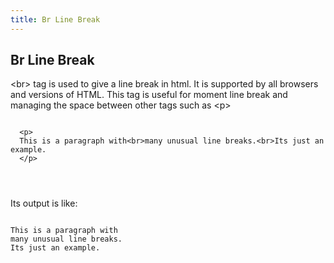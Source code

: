 ```yaml
---
title: Br Line Break
---
```


## Br Line Break

&lt;br&gt; tag is used to give a line break in html. It is supported by all browsers and versions of HTML.
This tag is useful for moment line break and managing the space between other tags such as &lt;p&gt;
<pre>
<code>
  &lt;p&gt;
  This is a paragraph with&lt;br&gt;many unusual line breaks.&lt;br&gt;Its just an example.
  &lt;/p&gt;
</pre>
</code>

Its output is like:
<pre>
<code>
This is a paragraph with
many unusual line breaks.
Its just an example.
</pre>
</code>
